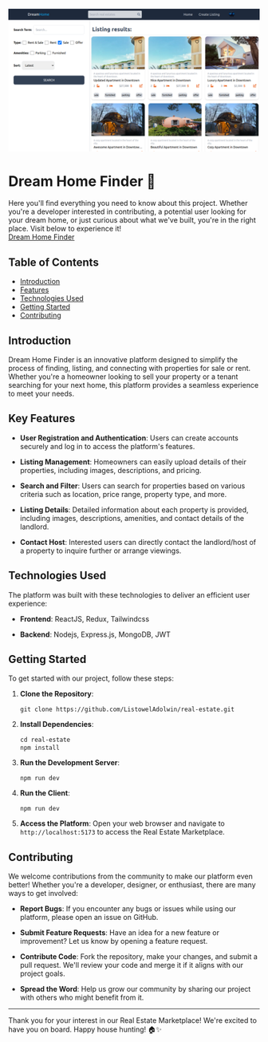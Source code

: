 [![Screenshot from app](https://github.com/ListowelAdolwin/real-estate/blob/main/client/src/assets/screenshots/filter.png)](https://dream-home-finder.onrender.com/)
# Dream Home Finder 🏡

Here you'll find everything you need to know about this project. Whether you're a developer interested in contributing, a potential user looking for your dream home, or just curious about what we've built, you're in the right place.
Visit below to experience it! <br/>
[Dream Home Finder](https://dream-home-finder.onrender.com/)

## Table of Contents

- [Introduction](#introduction)
- [Features](#features)
- [Technologies Used](#technologies-used)
- [Getting Started](#getting-started)
- [Contributing](#contributing)

## Introduction

Dream Home Finder is an innovative platform designed to simplify the process of finding, listing, and connecting with properties for sale or rent. Whether you're a homeowner looking to sell your property or a tenant searching for your next home, this platform provides a seamless experience to meet your needs.

## Key Features

- **User Registration and Authentication**: Users can create accounts securely and log in to access the platform's features.

- **Listing Management**: Homeowners can easily upload details of their properties, including images, descriptions, and pricing.

- **Search and Filter**: Users can search for properties based on various criteria such as location, price range, property type, and more.

- **Listing Details**: Detailed information about each property is provided, including images, descriptions, amenities, and contact details of the landlord.

- **Contact Host**: Interested users can directly contact the landlord/host of a property to inquire further or arrange viewings.

## Technologies Used

The platform was built with these technologies to deliver an efficient user experience:

- **Frontend**: ReactJS, Redux, Tailwindcss

- **Backend**: Nodejs, Express.js, MongoDB, JWT

## Getting Started

To get started with our project, follow these steps:

1. **Clone the Repository**: 
   ```
   git clone https://github.com/ListowelAdolwin/real-estate.git
   ```

2. **Install Dependencies**: 
   ```
   cd real-estate
   npm install
   ```

3. **Run the Development Server**: 
   ```
   npm run dev
   ```
   
4. **Run the Client**: 
   ```
   npm run dev
   ```
5. **Access the Platform**: 
   Open your web browser and navigate to `http://localhost:5173` to access the Real Estate Marketplace.

## Contributing

We welcome contributions from the community to make our platform even better! Whether you're a developer, designer, or enthusiast, there are many ways to get involved:

- **Report Bugs**: If you encounter any bugs or issues while using our platform, please open an issue on GitHub.

- **Submit Feature Requests**: Have an idea for a new feature or improvement? Let us know by opening a feature request.

- **Contribute Code**: Fork the repository, make your changes, and submit a pull request. We'll review your code and merge it if it aligns with our project goals.

- **Spread the Word**: Help us grow our community by sharing our project with others who might benefit from it.

---

Thank you for your interest in our Real Estate Marketplace! We're excited to have you on board. Happy house hunting! 🏠✨
